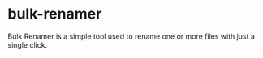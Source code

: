 # bulk-renamer
Bulk Renamer is a simple tool used to rename one or more files with just a single click.
